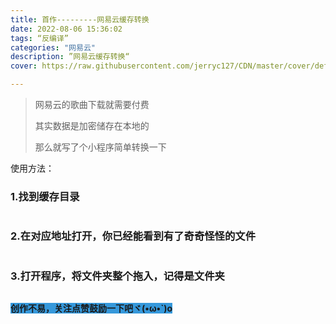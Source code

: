 ```yaml
---
title: 首作---------网易云缓存转换
date: 2022-08-06 15:36:02
tags: “反编译”
categories: "网易云"
description: ”网易云缓存转换“
cover: https://raw.githubusercontent.com/jerryc127/CDN/master/cover/default_bg.png

---
```


<blockquote>
<p>网易云的歌曲下载就需要付费</p>
<p>其实数据是加密储存在本地的</p>
<p>那么就写了个小程序简单转换一下</p>
</blockquote>
<p>使用方法：</p>
<h3>1.找到缓存目录</h3>
<p><img class="medium-zoom-image" src="https://s1.ax1x.com/2022/08/06/vuKz9K.png" alt="" loading="lazy" /></p>
<h3 id="1634993975735"> 2.在对应地址打开，你已经能看到有了奇奇怪怪的文件</h3>
<p><img class="medium-zoom-image" src="https://s1.ax1x.com/2022/08/06/vuKvh6.png" alt="" loading="lazy" /></p>
<h3 id="1634994030682"> 3.打开程序，将文件夹整个拖入，<strong>记得是文件夹</strong></h3>
<p><strong><img class="medium-zoom-image" src="https://s1.ax1x.com/2022/08/06/vuMS1O.png" alt="" loading="lazy" /></strong></p>
<p><strong><span style="background-color: #3598db;">创作不易，关注点赞鼓励一下吧ヾ(•ω•`)o</span></strong></p>
